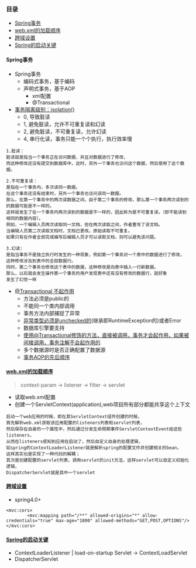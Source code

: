 ### 目录
- [Spring事务](#spring-transactional)
- [web.xml的加载顺序](#web-xml)
- [跨域设置](#cross-domain)
- [Spring的启动关键](#spring-start)



<div id="spring-transactional"></div>

#### Spring事务
- Spring事务
    + 编码式事务，基于编码
    + 声明式事务，基于AOP
        * xml配置
        * @Transactional
- [事务隔离级别：isolation()](https://www.jianshu.com/p/5687e2a38fbc)
    + 0, 导致脏读
    + 1, 避免脏读，允许不可重复读和幻读
    + 2, 避免脏读，不可重复读，允许幻读
    + 4, 串行化读，事务只能一个个执行，执行效率慢
```
1.脏读：
脏读就是指当一个事务正在访问数据，并且对数据进行了修改，
而这种修改还没有提交到数据库中，这时，另外一个事务也访问这个数据，然后使用了这个数据。

2.不可重复读：
是指在一个事务内，多次读同一数据。
在这个事务还没有结束时，另外一个事务也访问该同一数据。
那么，在第一个事务中的两次读数据之间，由于第二个事务的修改，那么第一个事务两次读到的的数据可能是不一样的。
这样就发生了在一个事务内两次读到的数据是不一样的，因此称为是不可重复读。（即不能读到相同的数据内容）。
例如，一个编辑人员两次读取同一文档，但在两次读取之间，作者重写了该文档。
当编辑人员第二次读取文档时，文档已更改。原始读取不可重复。
如果只有在作者全部完成编写后编辑人员才可以读取文档，则可以避免该问题。

3.幻读:
是指当事务不是独立执行时发生的一种现象，例如第一个事务对一个表中的数据进行了修改，
这种修改涉及到表中的全部数据行。
同时，第二个事务也修改这个表中的数据，这种修改是向表中插入一行新数据。
那么，以后就会发生操作第一个事务的用户发现表中还有没有修改的数据行，就好象
发生了幻觉一样
```
- [@Transactional 不起作用](https://blog.csdn.net/qq_20597727/article/details/84900994)
    + 方法必须是public的
    + 不能同一个类内部调用
    + 事务方法内部捕捉了异常
    + [异常类型必须是unchecked的](https://blog.csdn.net/dyl_yingmeng/article/details/81110816)(继承即RuntimeException的)或者Error
    + 数据库引擎要支持
    + [使用@Transactional修饰的方法，直接被调用，事务才会起作用，如果被间接调用，事务注解不会起作用的](https://blog.csdn.net/chenze666/article/details/80105155)
    + 多个数据源时是否正确配置了数据源
    + [事务AOP的先后顺序](https://blog.csdn.net/glory1234work2115/article/details/51817893)


<div id="web-xml"></div>

#### [web.xml的加载顺序](https://blog.csdn.net/ahou2468/article/details/79015251)  

> context-param -> listener -> filter -> servlet

- 读取web.xml配置
- 创建一个ServletContext(application),web项目所有部分都能共享这个上下文

```
启动一个web应用的时候，即在其ServletContext组件创建的时候，
首先解析web.xml获取该应用配置的listeners列表和servlet列表，
然后保存在自身的一个属性中，然后通过分发生命周期事件ServletContextEvent给这些listeners，
从而在listeners感知到应用在启动了，然后自定义自身的处理逻辑，
如spring的ContextLoaderListener就是解析spring的配置文件并创建相关的bean，
这样其实也是实现了一种代码的解耦；
其次是创建配置的servlet列表，调用servlet的init方法，这样servlet可以自定义初始化逻辑，
DispatcherServlet就是其中一个servlet
```

<div id="cross-domain"></div>

#### [跨域设置](https://www.cnblogs.com/asfeixue/p/4363372.html)

- spring4.0+
```
<mvc:cors>
        <mvc:mapping path="/**" allowed-origins="*" allow-credentials="true" max-age="1800" allowed-methods="GET,POST,OPTIONS"/>
</mvc:cors>
```

<div id="spring-start"></div>

#### [Spring的启动关键](https://blog.csdn.net/u010013573/article/details/86547687)

- ContextLoaderListener | load-on-startup Servlet -> ContextLoadServlet
- DispatcherServlet